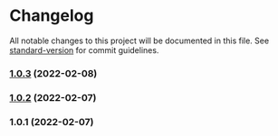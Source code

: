 # Changelog

All notable changes to this project will be documented in this file. See [standard-version](https://github.com/conventional-changelog/standard-version) for commit guidelines.

### [1.0.3](https://github.com/vantezzen/nftlicense/compare/v1.0.2...v1.0.3) (2022-02-08)

### [1.0.2](https://github.com/vantezzen/nftlicense/compare/v1.0.1...v1.0.2) (2022-02-07)

### 1.0.1 (2022-02-07)
